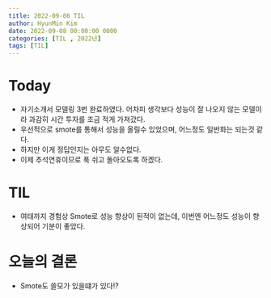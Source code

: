 ```yaml
---
title: 2022-09-08 TIL
author: HyunMin Kim
date: 2022-09-08 00:00:00 0000
categories: [TIL , 2022년]
tags: [TIL]
---
```


# Today
- 자기소개서 모델링 3번 완료하였다. 어차피 생각보다 성능이 잘 나오지 않는 모델이라 과감히 시간 투자를 조금 적게 가져갔다.
- 우선적으로 smote를 통해서 성능을 올릴수 있었으며, 어느정도 일반화는 되는것 같다.
- 하지만 이게 정답인지는 아무도 알수없다.
- 이제 추석연휴이므로 푹 쉬고 돌아오도록 하겠다.

# TIL
- 여태까지 경험상 Smote로 성능 향상이 된적이 없는데, 이번엔 어느정도 성능이 향상되어 기분이 좋았다.

# 오늘의 결론
- Smote도 쓸모가 있을떄가 있다!?